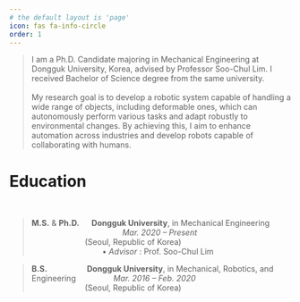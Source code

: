 ```yaml
---
# the default layout is 'page'
icon: fas fa-info-circle
order: 1
---
```



> I am a Ph.D. Candidate majoring in Mechanical Engineering at Dongguk University, Korea, advised by Professor Soo-Chul Lim. I received Bachelor of Science degree from the same university.<br><br>My research goal is to develop a robotic system capable of handling a wide range of objects, including deformable ones, which can autonomously perform various tasks and adapt robustly to environmental changes. By achieving this, I aim to enhance automation across industries and develop robots capable of collaborating with humans.

# Education<br>
<br>

>**M.S.** & **Ph.D.** &emsp; **Dongguk University**, in Mechanical Engineering  &ensp;&ensp;&ensp;&ensp;&ensp;&ensp;&ensp;&ensp;&ensp;&ensp;&ensp;&ensp;&ensp;&ensp;&ensp;&ensp;&ensp;&ensp;&ensp;&ensp;&ensp;&ensp;&nbsp;&nbsp;*Mar. 2020 – Present*<br>
&nbsp;&ensp;&emsp;&emsp;&emsp;&emsp;&emsp;&emsp;(Seoul, Republic of Korea)<br>
&emsp;&emsp;&emsp;&emsp;&emsp;&emsp;&emsp;&emsp;&emsp;• *Advisor* : Prof. Soo-Chul Lim<br>

>**B.S.** &ensp;&emsp;&emsp;&emsp;&emsp; **Dongguk University**, in Mechanical, Robotics, and Engineering  &ensp;&ensp;&ensp;&ensp;&ensp;&ensp;&ensp;&ensp;&ensp;*Mar. 2016 – Feb. 2020*<br>
&nbsp;&ensp;&emsp;&emsp;&emsp;&emsp;&emsp;&emsp;(Seoul, Republic of Korea)<br>

